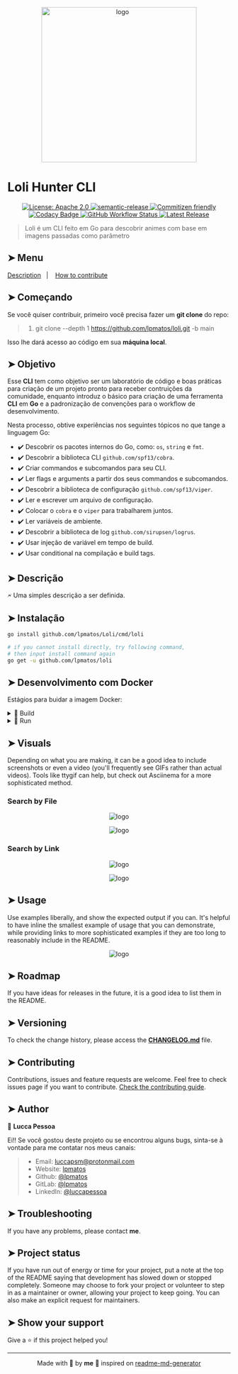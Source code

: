<p align="center">
  <img alt="logo" src="https://i.pinimg.com/280x280_RS/d0/13/35/d01335f147c586e56829415e611f0ae7.jpg" width="350px" float="center"/>
</p>

# Loli Hunter CLI

<p align="center">
  <a href="https://spdx.org/licenses/Apache-2.0.html" target="_blank">
    <img alt="License: Apache 2.0" src="https://img.shields.io/badge/License-Apache 2.0-yellow.svg" />
  </a>
  <a href="https://github.com/semantic-release/semantic-release">
    <img alt="semantic-release" src="https://img.shields.io/badge/%20%20%F0%9F%93%A6%F0%9F%9A%80-semantic--release-e10079.svg">
  </a>
  <a href="http://commitizen.github.io/cz-cli/">
    <img alt="Commitizen friendly" src="https://img.shields.io/badge/commitizen-friendly-brightgreen.svg">
  </a>
  <a href="https://www.codacy.com/gh/lpmatos/loli/dashboard?utm_source=github.com&amp;utm_medium=referral&amp;utm_content=lpmatos/loli&amp;utm_campaign=Badge_Grade">
    <img alt="Codacy Badge" src="https://app.codacy.com/project/badge/Grade/7d69caff8e2646a783681cc765948187">
  </a>
  <a href="https://github.com/lpmatos/loli/actions?query=workflow%3ALinter">
    <img alt="GitHub Workflow Status" src="https://img.shields.io/github/workflow/status/lpmatos/loli/Linter">
  </a>
  <a href="https://github.com/lpmatos/loli/actions">
    <img alt="Latest Release" src="https://img.shields.io/github/v/release/lpmatos/Loli">
  </a>
</p>

>
> Loli é um CLI feito em Go para descobrir animes com base em imagens passadas como parâmetro
>

## ➤ Menu

<p align="left">
  <a href="#-description">Description</a>&nbsp;&nbsp;&nbsp;|&nbsp;&nbsp;&nbsp;
  <a href="#-how-to-contribute">How to contribute</a>
</p>

## ➤ Começando

Se você quiser contribuir, primeiro você precisa fazer um **git clone** do repo:

>
> 1. git clone --depth 1 <https://github.com/lpmatos/loli.git> -b main
>

Isso lhe dará acesso ao código em sua **máquina local**.

## ➤ Objetivo

Esse **CLI** tem como objetivo ser um laboratório de código e boas práticas para criação de um projeto pronto para receber contruições da comunidade, enquanto introduz o básico para criação de uma ferramenta **CLI** em **Go** e a padronização de convenções para o workflow de desenvolvimento.

Nesta processo, obtive experiências nos seguintes tópicos no que tange a linguagem Go:

- ✔️ Descobrir os pacotes internos do Go, como: `os`, `string` e `fmt`.
- ✔️ Descobrir a biblioteca CLI `github.com/spf13/cobra`.
- ✔️ Criar commandos e subcomandos para seu CLI.
- ✔️ Ler flags e arguments a partir dos seus commandos e subcomandos.
- ✔️ Descobrir a biblioteca de configuração `github.com/spf13/viper`.
- ✔️ Ler e escrever um arquivo de configuração.
- ✔️ Colocar o `cobra` e o `viper` para trabalharem juntos.
- ✔️ Ler variáveis de ambiente.
- ✔️ Descobrir a biblioteca de log `github.com/sirupsen/logrus`.
- ✔️ Usar injeção de variável em tempo de build.
- ✔️ Usar conditional na compilação e build tags.

## ➤ Descrição

🗲 Uma simples descrição a ser definida.

## ➤ Instalação

```bash
go install github.com/lpmatos/Loli/cmd/loli

# if you cannot install directly, try following command,
# then input install command again
go get -u github.com/lpmatos/loli
```

## ➤ Desenvolvimento com Docker


Estágios para buidar a imagem Docker:

<details><summary>🐋 Build</summary>
<p>

Docker commands to build your image:

```bash
docker image build -t <IMAGE_NAME> -f <PATH_DOCKERFILE> <PATH_CONTEXT_DOCKERFILE>
docker image build -t <IMAGE_NAME> . (This context)
```
</p>
</details>

<details><summary>🐋 Run</summary>
<p>

Docker commands to run a container with your image:

* **Linux** running:

```bash
docker container run -d -p <LOCAL_PORT:CONTAINER_PORT> <IMAGE_NAME> <COMMAND>
docker container run -it --rm --name <CONTAINER_NAME> -p <LOCAL_PORT:CONTAINER_PORT> <IMAGE_NAME> <COMMAND>
```

* **Windows** running:

```bash
winpty docker.exe container run -it --rm <IMAGE_NAME> <COMMAND>
```
</p>
</details>

## ➤ Visuals <a name = "visuals"></a>

Depending on what you are making, it can be a good idea to include screenshots or even a video (you'll frequently see GIFs rather than actual videos). Tools like ttygif can help, but check out Asciinema for a more sophisticated method.

### Search by File

<p align="center">
  <img alt="logo" src="./docs/assets/find_by_file.PNG"/>
</p>

<p align="center">
  <img alt="logo" src="./docs/assets/find_by_file_pretty.PNG"/>
</p>

### Search by Link

<p align="center">
  <img alt="logo" src="./docs/assets/find_by_link.PNG"/>
</p>

<p align="center">
  <img alt="logo" src="./docs/assets/find_by_link_pretty.PNG"/>
</p>

## ➤ Usage <a name = "usage"></a>

Use examples liberally, and show the expected output if you can. It's helpful to have inline the smallest example of usage that you can demonstrate, while providing links to more sophisticated examples if they are too long to reasonably include in the README.

<p align="center">
  <img alt="logo" src="./docs/assets/menu.PNG" float="center"/>
</p>

## ➤ Roadmap <a name = "roadmap"></a>

If you have ideas for releases in the future, it is a good idea to list them in the README.

## ➤ Versioning <a name = "versioning"></a>

To check the change history, please access the [**CHANGELOG.md**](CHANGELOG.md) file.

## ➤ Contributing <a name = "contributing"></a>

Contributions, issues and feature requests are welcome. Feel free to check issues page if you want to contribute. [Check the contributing guide](https://nuageit.atlassian.net/wiki/spaces/OPSNUAGE/pages/1995309068/Processo+de+contribui+o).

## ➤ Author

👤 **Lucca Pessoa**

Ei!! Se você gostou deste projeto ou se encontrou alguns bugs, sinta-se à vontade para me contatar nos meus canais:

>
> * Email: luccapsm@protonmail.com
> * Website: [lpmatos](https://github.com/lpmatos)
> * Github: [@lpmatos](https://github.com/lpmatos)
> * GitLab: [@lpmatos](https://gitlab.com/lpmatos)
> * LinkedIn: [@luccapessoa](https://www.linkedin.com/in/luccapessoa/)
>

## ➤ Troubleshooting <a name = "troubleshooting"></a>

If you have any problems, please contact **me**.

## ➤ Project status <a name = "project-status"></a>

If you have run out of energy or time for your project, put a note at the top of the README saying that development has slowed down or stopped completely. Someone may choose to fork your project or volunteer to step in as a maintainer or owner, allowing your project to keep going. You can also make an explicit request for maintainers.

## ➤ Show your support <a name = "show-your-support"></a>

Give a ⭐️ if this project helped you!

---

<div align="center">

Made with 💜 by **me** :wave: inspired on [readme-md-generator](https://github.com/kefranabg/readme-md-generator)

</div>
